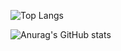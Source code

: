 ![Top Langs](https://github-readme-stats.vercel.app/api/top-langs/?username=KudaTerbang1&layout=compact)

![Anurag's GitHub stats](https://github-readme-stats.vercel.app/api?username=KudaTerbang1&show_icons=true&theme=darcula)
